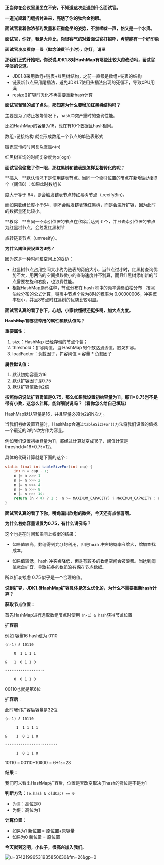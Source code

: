 **正当你在会议室里坐立不安，不知道这次会遇到什么面试官。**

**一道光顺着门缝折射进来，亮瞎了你的钛合金狗眼。**

**面试官看着你浓郁的发量和正襟危坐的姿势，不禁唏嘘一声，怕又是一个水货。**



**面试官，你好，我是大帅比，你很客气的对着面试官打招呼，希望能有一个好印象**

**面试官淡淡看你一眼（默念浪费半小时），你好，请坐**



**那我们正式开始吧，你说说JDK1.8对HashMap有哪些比较大的改动吗，面试官平淡的说道。**

- JDB1.8采用数组+链表+红黑树结构，之前一直都是数组+链表的结构
- 链表新节点采用尾插法，避免JDK1.7使用头插法出现的死循环，导致CPU用满
- resize()扩容时优化不再需要重新hash计算



**面试官轻轻的点了点头，那知道为什么要增加红黑树结构吗？**

主要是为了防止极端情况下，hash冲突严重时的查询性能。

比如HashMap的容量为16，现在有10个数据且hash相同。

数组+链接结构 就会形成数组一个节点的单链表形式

链表查询的时间复杂度是o(n)

红黑树查询的时间复杂度为o(logn)



**面试官偷偷撇了你一眼，那红黑树和链表是怎样互相转化的呢？**

**插入：**默认情况下是使用链表节点。当同一个索引位置的节点在新增后达到9个（阈值8）：如果此时数组长

度大于等于 64，则会触发链表节点转红黑树节点（treeifyBin）。

而如果数组长度小于64，则不会触发链表转红黑树，而是会进行扩容，因为此时的数据量还比较小。

**移除：**当同一个索引位置的节点在移除后达到 6 个，并且该索引位置的节点为红黑树节点，会触发红黑树节

点转链表节点（untreeify）。



**为什么阈值要设置为8呢？**

因为这是一种时间和空间上的妥协：

- 红黑树节点占用空间大小约为链表的两倍大小，当节点过小时，红黑树查询优势不大，用两倍的空间换取微小的查询速度并不划算，而且红黑树添加新的节点需要左旋和右旋，也浪费性能。
- 根据HashMap源码注释，节点分布在 hash 桶中的频率遵循泊松分布，按照泊松分布的公式计算，链表中节点个数为8时的概率为 0.00000006，冲突概率很小，并且8节点时红黑树的优势比较明显。



**面试官认真的看了你下，心想，小家伙懂得还挺多啊，加大点力度。**



**HashMap有哪些常用的属性和默认值吗？**

**重要属性**：

1. size：HashMap 已经存储的节点个数；
2. threshold：扩容阈值，当 HashMap 的个数达到该值，触发扩容。
3. loadFactor：负载因子，扩容阈值 = 容量 * 负载因子

**属性默认值：**

1. 默认初始容量为16
2. 默认扩容因子是0.75
3. 默认扩容倍数为2倍



**按照你的说法扩容阈值是0.75，那么如果我设置初始容量为11，那11*0.75岂不是带有小数，这怎么计算，能详细说说吗？（看你怎么给自己填坑）**

HashMap默认容量是16，并且容量必须为2的N次方。

当我们初始设置容量时，HashMap会通过`tableSizeFor()`方法将我们设置的值找一个最近的2的N次方作为容量。

例如我们设置初始容量为11，那经过计算就变成16了，阈值计算是threshold=16*0.75=12。

具体的代码计算就是下面的这个：

```java
static final int tableSizeFor(int cap) {
    int n = cap - 1;
    n |= n >>> 1;
    n |= n >>> 2;
    n |= n >>> 4;
    n |= n >>> 8;
    n |= n >>> 16;
    return (n < 0) ? 1 : (n >= MAXIMUM_CAPACITY) ? MAXIMUM_CAPACITY : n + 1;
}
```



**面试官认真的看了下你，嘴角漏出欣慰的微笑，今天还有点惊喜啊。**



**为什么初始容量设置为0.75，有什么讲究吗？**



这个也是在时间和空间上权衡的结果：

- 如果值较高，数组得到充分的利用，但是hash 冲突的概率会增大，增加查找成本。

- 如果值较低，hash 冲突会降低，但是有较多的数组空间会被浪费。当达到阈值就会扩容，导致较多的数组没有保存节点数据。

所以折衷考虑 0.75 似乎是一个合理的值。



**说到扩容，JDK1.8HashMap扩容具体是怎么优化的，为什么不需要重新hash计算？**

**获取节点位置：**

首先HashMap进行选取数组节点时使用`（n-1）& hash`获得节点位置

**扩容前**：

例如 容量16 hash值为 0110

```
(n-1) & 10110

    0  1 1 1 1

&   1  0 1 1 0

------------------

    0  0 1 1 0
```

00110也就是第6位

**扩容后：**

此时我们扩容后容量是32位

```
(n-1) & 10110

     1  1 1 1 1

&    1  0 1 1 0

------------------------

     1  0 1 1 0
```

10110 = 00110+10000 = 6+15=23



**结果：**

我们可以看出HashMap扩容后，位置是否改变取决于hash的高位是不是为1

**判断方法：**`(e.hash & oldCap) == 0`

- 为真：高位是0
- 为假：高位为1

**计算位置：**

- 如果为1
  新位置 =  原位置+原容量
- 如果为0
  新位置 =  原位置



**今天就到这吧，小伙子，很高兴加入我们。**

![u=3742199653,1935850630&fm=26&gp=0](https://gitee.com/tworan/typora-img/raw/master/imgs/u=3742199653,1935850630&fm=26&gp=0.jpg)